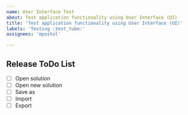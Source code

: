 ```yaml
---
name: User Interface Test
about: Test application functionality using User Interface (UI)
title: 'Test application functionality using User Interface (UI)'
labels: 'Testing :test_tube:'
assignees: 'mpostol'

---
```


## Release ToDo List

- [ ] Open solution
- [ ] Open new solution
- [ ] Save as
- [ ] Import
- [ ] Export